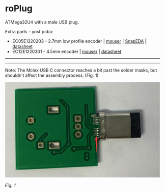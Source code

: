 # roPlug
ATMega32U4 with a male USB plug.

Extra parts - post pcba:

- EC05E1220203 - 2.7mm low profile encoder | [mouser](https://www.mouser.com/ProductDetail/Alps-Alpine/EC05E1220203?qs=%2Fha2pyFadujxX3lsKV%2F2v0IdfHtW%2FTX9iJN7eVGbwjXvhMXGXqwokw%3D%3D) | [SnapEDA](https://www.snapeda.com/parts/EC05E1220203/ALPS/view-part/157580/?ref=search&t=EC05E1220203) | [datasheet](https://www.mouser.com/datasheet/2/15/EC05E-1370804.pdf)
- EC12E1220301 - 4.5mm encoder | [mouser](https://www.mouser.com/ProductDetail/688-EC12E1220301) | [datasheet](https://www.mouser.de/datasheet/2/15/EC12E-1370769.pdf)

***



***
Note: The Molex USB C connector reaches a bit past the solder masks, but
shouldn't affect the assembly process. (Fig. 1)


![Fig. 1](img/1.jpg)

*Fig. 1*

